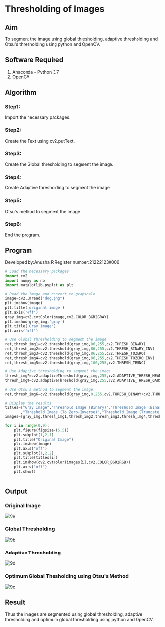 # Thresholding of Images
## Aim
To segment the image using global thresholding, adaptive thresholding and Otsu's thresholding using python and OpenCV.

## Software Required
1. Anaconda - Python 3.7
2. OpenCV

## Algorithm

### Step1:

Import the necessary packages.

### Step2:

Create the Text using cv2.putText.

### Step3:

Create the Global thresholding to segment the image.

### Step4:

Create Adaptive thresholding to segment the image.

### Step5:

Otsu's method to segment the image.

### Step6:

End the program.

## Program

Developed by:Anusha R
Register number:212221230006

```python
# Load the necessary packages
import cv2
import numpy as np
import matplotlib.pyplot as plt

# Read the Image and convert to grayscale
image=cv2.imread("dog.png")
plt.imshow(image)
plt.title('original image')
plt.axis('off')
gray_img=cv2.cvtColor(image,cv2.COLOR_BGR2GRAY)
plt.imshow(gray_img,'gray')
plt.title('Gray image')
plt.axis('off')

# Use Global thresholding to segment the image
ret,thresh_img1=cv2.threshold(gray_img,86,255,cv2.THRESH_BINARY)
ret,thresh_img2=cv2.threshold(gray_img,86,255,cv2.THRESH_BINARY_INV)
ret,thresh_img3=cv2.threshold(gray_img,86,255,cv2.THRESH_TOZERO)
ret,thresh_img4=cv2.threshold(gray_img,86,255,cv2.THRESH_TOZERO_INV)
ret,thresh_img5=cv2.threshold(gray_img,100,255,cv2.THRESH_TRUNC)

# Use Adaptive thresholding to segment the image
thresh_img7=cv2.adaptiveThreshold(gray_img,255,cv2.ADAPTIVE_THRESH_MEAN_C,cv2.THRESH_BINARY,11,2)
thresh_img8=cv2.adaptiveThreshold(gray_img,255,cv2.ADAPTIVE_THRESH_GAUSSIAN_C,cv2.THRESH_BINARY,11,2)

# Use Otsu's method to segment the image 
ret,thresh_img6=cv2.threshold(gray_img,0,255,cv2.THRESH_BINARY+cv2.THRESH_OTSU)

# Display the results
titles=["Gray Image","Threshold Image (Binary)","Threshold Image (Binary Inverse)","Threshold Image (To Zero)"
       ,"Threshold Image (To Zero-Inverse)","Threshold Image (Truncate)","Otsu","Adaptive Threshold (Mean)","Adaptive Threshold (Gaussian)"]
images=[gray_img,thresh_img1,thresh_img2,thresh_img3,thresh_img4,thresh_img5,thresh_img6,thresh_img7,thresh_img8]

for i in range(0,9):
    plt.figure(figsize=(5,5))
    plt.subplot(1,2,1)
    plt.title("Original Image")
    plt.imshow(image)
    plt.axis("off")
    plt.subplot(1,2,2)
    plt.title(titles[i])
    plt.imshow(cv2.cvtColor(images[i],cv2.COLOR_BGR2RGB))
    plt.axis("off")
    plt.show()
    
```
## Output

### Original Image

![9a](https://user-images.githubusercontent.com/93427472/235316246-e060d114-36d4-4b35-af8d-535ab867c0d0.png)

### Global Thresholding

![9b](https://user-images.githubusercontent.com/93427472/235316310-ef5e4e04-295f-4bf0-8f65-2ebb598e48fe.png)


### Adaptive Thresholding

![9d](https://user-images.githubusercontent.com/93427472/235316429-256e7634-6f47-4d59-8201-f12f708e92ee.png)


### Optimum Global Thesholding using Otsu's Method

![9c](https://user-images.githubusercontent.com/93427472/235316406-be3f5e26-bbf0-489e-b96e-009c76af4f53.png)


## Result
Thus the images are segmented using global thresholding, adaptive thresholding and optimum global thresholding using python and OpenCV.

